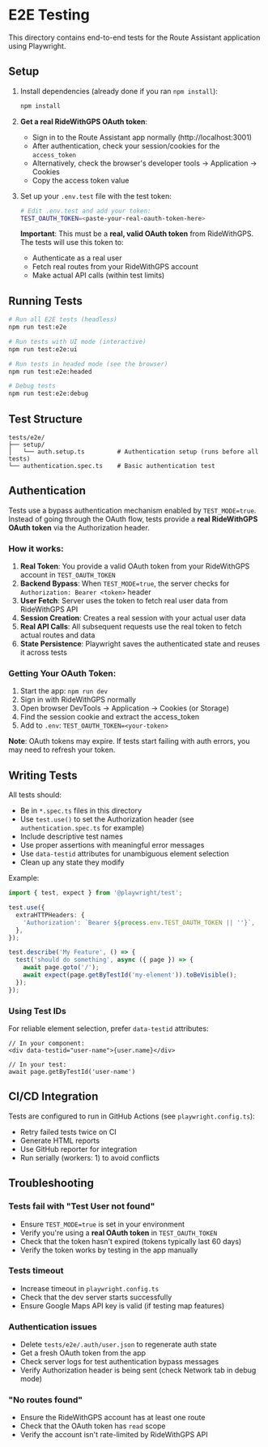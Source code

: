 # E2E Testing

This directory contains end-to-end tests for the Route Assistant application using Playwright.

## Setup

1. Install dependencies (already done if you ran `npm install`):
   ```bash
   npm install
   ```

2. **Get a real RideWithGPS OAuth token**:
   - Sign in to the Route Assistant app normally (http://localhost:3001)
   - After authentication, check your session/cookies for the `access_token`
   - Alternatively, check the browser's developer tools → Application → Cookies
   - Copy the access token value

3. Set up your `.env.test` file with the test token:
   ```bash
   # Edit .env.test and add your token:
   TEST_OAUTH_TOKEN=<paste-your-real-oauth-token-here>
   ```
   
   **Important**: This must be a **real, valid OAuth token** from RideWithGPS. The tests will use this token to:
   - Authenticate as a real user
   - Fetch real routes from your RideWithGPS account
   - Make actual API calls (within test limits)

## Running Tests

```bash
# Run all E2E tests (headless)
npm run test:e2e

# Run tests with UI mode (interactive)
npm run test:e2e:ui

# Run tests in headed mode (see the browser)
npm run test:e2e:headed

# Debug tests
npm run test:e2e:debug
```

## Test Structure

```
tests/e2e/
├── setup/
│   └── auth.setup.ts         # Authentication setup (runs before all tests)
└── authentication.spec.ts    # Basic authentication test
```

## Authentication

Tests use a bypass authentication mechanism enabled by `TEST_MODE=true`. Instead of going through the OAuth flow, tests provide a **real RideWithGPS OAuth token** via the Authorization header.

### How it works:

1. **Real Token**: You provide a valid OAuth token from your RideWithGPS account in `TEST_OAUTH_TOKEN`
2. **Backend Bypass**: When `TEST_MODE=true`, the server checks for `Authorization: Bearer <token>` header
3. **User Fetch**: Server uses the token to fetch real user data from RideWithGPS API
4. **Session Creation**: Creates a real session with your actual user data
5. **Real API Calls**: All subsequent requests use the real token to fetch actual routes and data
6. **State Persistence**: Playwright saves the authenticated state and reuses it across tests

### Getting Your OAuth Token:

1. Start the app: `npm run dev`
2. Sign in with RideWithGPS normally
3. Open browser DevTools → Application → Cookies (or Storage)
4. Find the session cookie and extract the access_token
5. Add to `.env`: `TEST_OAUTH_TOKEN=<your-token>`

**Note**: OAuth tokens may expire. If tests start failing with auth errors, you may need to refresh your token.

## Writing Tests

All tests should:
- Be in `*.spec.ts` files in this directory
- Use `test.use()` to set the Authorization header (see `authentication.spec.ts` for example)
- Include descriptive test names
- Use proper assertions with meaningful error messages
- Use `data-testid` attributes for unambiguous element selection
- Clean up any state they modify

Example:
```typescript
import { test, expect } from '@playwright/test';

test.use({
  extraHTTPHeaders: {
    'Authorization': `Bearer ${process.env.TEST_OAUTH_TOKEN || ''}`,
  },
});

test.describe('My Feature', () => {
  test('should do something', async ({ page }) => {
    await page.goto('/');
    await expect(page.getByTestId('my-element')).toBeVisible();
  });
});
```

### Using Test IDs

For reliable element selection, prefer `data-testid` attributes:

```tsx
// In your component:
<div data-testid="user-name">{user.name}</div>

// In your test:
await page.getByTestId('user-name')
```

## CI/CD Integration

Tests are configured to run in GitHub Actions (see `playwright.config.ts`):
- Retry failed tests twice on CI
- Generate HTML reports
- Use GitHub reporter for integration
- Run serially (workers: 1) to avoid conflicts

## Troubleshooting

### Tests fail with "Test User not found"
- Ensure `TEST_MODE=true` is set in your environment
- Verify you're using a **real OAuth token** in `TEST_OAUTH_TOKEN`
- Check that the token hasn't expired (tokens typically last 60 days)
- Verify the token works by testing in the app manually

### Tests timeout
- Increase timeout in `playwright.config.ts`
- Check that the dev server starts successfully
- Ensure Google Maps API key is valid (if testing map features)

### Authentication issues
- Delete `tests/e2e/.auth/user.json` to regenerate auth state
- Get a fresh OAuth token from the app
- Check server logs for test authentication bypass messages
- Verify Authorization header is being sent (check Network tab in debug mode)

### "No routes found"
- Ensure the RideWithGPS account has at least one route
- Check that the OAuth token has `read` scope
- Verify the account isn't rate-limited by RideWithGPS API
